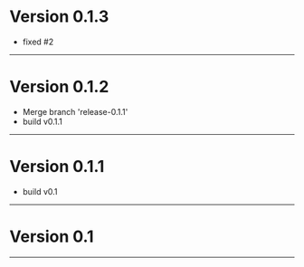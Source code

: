 # Version 0.1.3
 - fixed #2

----------

# Version 0.1.2
 - Merge branch 'release-0.1.1'
 - build v0.1.1

----------

# Version 0.1.1
 - build v0.1

----------

# Version 0.1

----------


